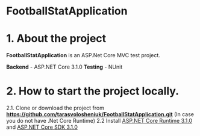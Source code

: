 # FootballStatApplication
# 1. About the project
**FootballStatApplication** is an ASP.Net Core MVC test project.

**Backend** - ASP.NET Core 3.1.0
**Testing** - NUnit

# 2. How to start the project locally.
2.1. Clone or download the project from **https://github.com/tarasvolosheniuk/FootballStatApplication.git**
(In case you do not have .Net Core Runtime)
2.2 Install [ASP.NET Core Runtime 3.1.0](https://dotnet.microsoft.com/download/dotnet-core/3.1) and [ASP.NET Core SDK 3.1.0](https://dotnet.microsoft.com/download/dotnet-core/3.1)
